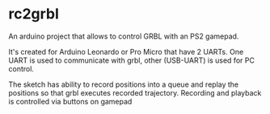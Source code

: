 # rc2grbl

An arduino project that allows to control GRBL with an PS2 gamepad.

It's created for Arduino Leonardo or Pro Micro that have 2 UARTs. 
One UART is used to communicate with grbl, other (USB-UART) is used for PC control.

The sketch has ability to record positions into a queue and replay the positions so that grbl executes recorded trajectory. 
Recording and playback is controlled via buttons on gamepad
